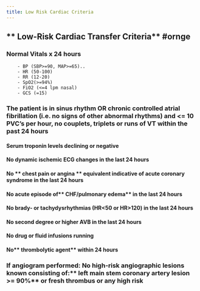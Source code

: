 ```yaml
---
title: Low Risk Cardiac Criteria
---
```


## ** Low-Risk Cardiac Transfer Criteria** #ornge
### **Normal Vitals x 24 hours**
        - BP (SBP>=90, MAP>=65)..
        - HR (50-100)
        - RR (12-20)
        - SpO2(>=94%)
        - FiO2 (<=4 lpm nasal)
        - GCS (=15)
### The patient is in **sinus rhythm** OR chronic controlled atrial fibrillation (i.e. no signs of other abnormal rhythms) and <= 10 PVC’s per hour, no couplets, triplets or runs of VT within the past 24 hours
#### Serum **troponin levels declining** or negative
#### No dynamic ischemic ECG changes in the last 24 hours
#### No ** chest pain or angina ** equivalent indicative of acute coronary syndrome in the last 24 hours
#### No acute episode of** CHF/pulmonary edema** in the last 24 hours
#### No **brady- or tachydysrhythmias** (HR<50 or HR>120) in the last 24 hours
#### No second degree or higher **AVB** in the last 24 hours
#### No  **drug or fluid infusions** running
#### No** thrombolytic agent** within 24 hours
### If angiogram performed: No high-risk angiographic lesions known consisting of:** left main stem coronary artery lesion >= 90%** or fresh thrombus or any high risk
